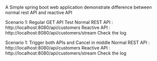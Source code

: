 A Simple spring boot web application demonstrate difference between normal rest API and reactive API

Scenario 1: Regular GET API Test
Normal REST API : http://localhost:8080/api/customers
Reactive API : http://localhost:8080/api/customers/stream
Check the log

Scenario 1: Trigger both APIs and Cancel in middle
Normal REST API : http://localhost:8080/api/customers
Reactive API : http://localhost:8080/api/customers/stream
Check the log